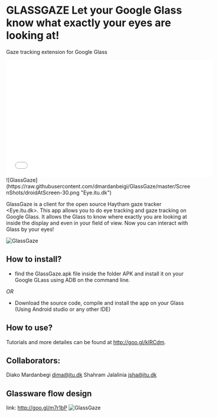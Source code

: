 GLASSGAZE
Let your Google Glass know what exactly your eyes are looking at!
=========
Gaze tracking extension for Google Glass
<iframe width="560" height="315" src="//www.youtube.com/embed/x4TZYyZRFKg" frameborder="0" allowfullscreen></iframe>![GlassGaze](https://raw.githubusercontent.com/dmardanbeigi/GlassGaze/master/ScreenShots/droidAtScreen-30.png "Eye.itu.dk")

GlassGaze is a client for the open source Haytham gaze tracker <Eye.itu.dk>. This app allows you to do eye tracking and gaze tracking on Google Glass. It allows the Glass to know where exactly you are looking at inside the display and even in your field of view. Now you can interact with Glass by your eyes!

![GlassGaze](https://raw.githubusercontent.com/dmardanbeigi/GlassGaze/master/ScreenShots/mainMenu.jpg "Eye.itu.dk")

How to install?
--------------
- find the GlassGaze.apk file inside the folder APK and install it on your Google GLass using ADB on the command line.

*OR*

- Download the source code, compile and install the app on your Glass (Using Android studio or any other IDE) 


How to use?
--------------
Tutorials and more detailes can be found at <http://goo.gl/kIRCdm>.

Collaborators:
--------------

Diako Mardanbegi <dima@itu.dk>
Shahram Jalalinia <jsha@itu.dk>

Glassware flow design
---------------
link: http://goo.gl/m7r1bP
![GlassGaze](https://raw.githubusercontent.com/dmardanbeigi/GlassGaze/master/ScreenShots/flow.PNG "Eye.itu.dk")

